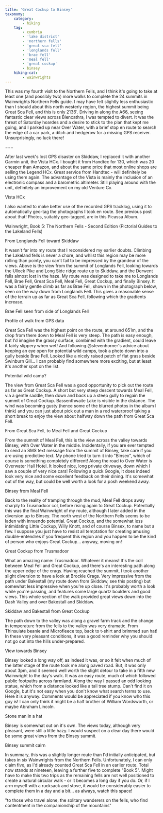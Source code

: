 ```yaml
---
title: 'Great Cockup to Binsey'
taxonomy:
    category:
        - hiking
    tag:
        - cumbria
        - 'lake district'
        - 'northern fells'
        - 'great sca fell'
        - 'longlands fell'
        - 'brae fell'
        - 'meal fell'
        - 'great cockup'
        - binsey
    hiking-cat:
        - wainwrights
---
```


This was my fourth visit to the Northern Fells, and I think it's going to take at least one (and possibly two) more walks to complete the 24 summits in Wainwrights Northern Fells guide. I may have felt slightly less enthusiastic than I should about this north westerly region, the highest summit being Great Sca Fell, and this is only 2136'. Driving in along the A66, seeing fantastic clear views across Blencathra, I was tempted to divert. It was the threat of Saturday hoardes and a desire to stick to the plan that kept me going, and I parked up near Over Water, with a brief stop en route to search the edge of a car park, a ditch and hedgerow for a missing GPS receiver. Unsurprisingly, no luck there!

===

After last week's lost GPS disaster on Skiddaw, I replaced it with another Garmin unit, the Vista HCx. I bought it from Handtec for 130, which was 20 cheaper than Amazon, and about the same price that most online shops are selling the Legend HCx. Great service from Handtec - will definitely be using them again. The advantage of the Vista is mainly the inclusion of an electronic compass and a barometric altimeter. Still playing around with the unit, definitely an improvement on my old Venture Cx.

Vista HCx

I also wanted to make better use of the recorded GPS tracklog, using it to automatically geo-tag the photographs I took en route. See previous post about that! Photos, suitably geo-tagged, are in this Picassa Album.

Wainwright, Book 5: The Northern Fells - Second Edition (Pictorial Guides to the Lakeland Fells)

From Longlands Fell toward Skiddaw

It wasn't far into my route that I reconsidered my earlier doubts. Climbing the Lakeland fells is never a chore, and whilst this region may be more rolling than pointy, you can't fail to be impressed by the grandeur of the views. Above is the view from the summit of Longlands Fell, looking towards the Ullock Pike and Long Side ridge route up to Skiddaw, and the Derwent fells almost lost in the haze. My route was designed to take me to Longlands Fell, Brae Fell, Great Sca Fell, Meal Fell, Great Cockup, and finally Binsey. It was a fairly gentle climb as far as Brae Fell, shown in the photograph below, seen on the way down from Longlands Fell. This gives a reasonable sense of the terrain up as far as Great Sca Fell, following which the gradients increase.

Brae Fell seen from side of Longlands Fell

Profile of walk from GPS data

Great Sca Fell was the highest point on the route, at around 651m, and the drop from there down to Meal Fell is very steep. The path is easy enough, but I'd imagine the grassy surface, combined with the gradient, could leave it fairly slippery when wet! And following @stevenhorner's advice about keeping an eye open for potential wild camps, took a photo down into a gully beside Brae Fell. Looked like a nicely raised patch of flat grass beside Swinburn Gill... I can probably find somewhere more exciting, but at least it's another spot on the list.

Potential wild camp?

The view from Great Sca Fell was a good opportunity to pick out the route as far as Great Cockup. A short but very steep descent towards Meal Fell, via a gentle saddle, then down and back up a steep gully to regain the summit of Great Cockup. Bassenthwaite Lake is visible in the distance. The wind was becoming gusty (hence some of the blurred photos in the album I think) and you can just about pick out a man in a red waterproof taking a short break to enjoy the view about halfway down the path from Great Sca Fell.

From Great Sca Fell, to Meal Fell and Great Cockup

From the summit of Meal Fell, this is the view across the valley towards Binsey, with Over Water in the middle. Incidentally, if you are ever tempted to send an SMS text message from the summit of Binsey, take care if you are using predictive text. My phone tried to turn it into "Binsex", which of course is something completely different! Along the road to Over Water is Overwater Hall Hotel. It looked nice, long private driveway, down which I saw a couple of very nice cars! Following a quick Google, it does indeed look very nice and some excellent feedback on their dining. It's somewhat out of the way, but could be well worth a look for a posh weekend away.

Binsey from Meal Fell

Back to the reality of tramping through the mud, Meal Fell drops away sharply to Trusmadoor col, before rising again to Great Cockup. Potentially this was the final Wainwright of my route, although I later added in the diversion up to Binsey. The north west of the Northern Fells seems to be laden with innuendo potential. Great Cockup, and the somewhat less intimidating Little Cockup, Willy Knott, and of course Binsex, to name but a few. I suppose you just have to resist all temptation for creating amusing double-entendres if you frequent this region and you happen to be the kind of person who enjoys Great Cockup... anyway, moving on!

Great Cockup from Trusmadoor

What an amazing name: Trusmadoor. Whatever it means! It's the coll between Meal Fell and Great Cockup, and there's an interesting path along the upper edge of the crags. Having reached the summit, I took another slight diversion to have a look at Brockle Crags. Very impressive from the path under Bakestall (my route down from Skiddaw, see this posting) but somewhat less impressive when you're up close. It's probably worth a look while you're passing, and features some large quartz boulders and good views. This whole section of the walk provided great views down into the Dash Valley and over Bakestall and Skiddaw.

Skiddaw and Bakestall from Great Cockup

The path down to the valley was along a gravel farm track and the change in temperature from the fells to the valley was very dramatic. From Thinsulate beanie and Microfleece top, back to t-shirt and brimmed sun hat! In these very pleasant conditions, it was a good reminder why you should not go out into the hills under-prepared.

View towards Binsey

Binsey looked a long way off, as indeed it was, or so it felt when much of the latter stage of the route took me along paved road. But, it was only about 3pm, and it seemed well worth the slight detour to take in a fifth new Wainwright to the day's walk. It was an easy route, much of which followed public footpaths across farmland. Along the way I passed an odd looking statue, which from a distance looked like a tall tree stump. Can't find it on Google, but it's not easy when you don't know what search terms to use. Here it is anyway. Comments would be appreciated if you know who this guy is! I can only think it might be a half brother of William Wordsworth, or maybe Abraham Lincoln.

Stone man in a hat

Binsey is somewhat out on it's own. The views today, although very pleasant, were still a little hazy. I would suspect on a clear day there would be some great views from the Binsey summit.

Binsey summit cairn

In summary, this was a slightly longer route than I'd initially anticipated, but takes in six Wainwrights from the Northern Fells. Unfortunately, I can only claim five, as I'd already counted Great Sca Fell in an earlier route. Total now stands at nineteen, leaving a further five to complete "Book 5". Might have to make this two trips as the remaining fells are not well positioned to create a natural circular walk - or it becomes a long day if you do. Or, if I arm myself with a rucksack and stove, it would be considerably easier to complete them in a day and a bit... as always, watch this space!

"to those who travel alone, the solitary wanderers on the fells, who find contentment in the companionship of the mountains"